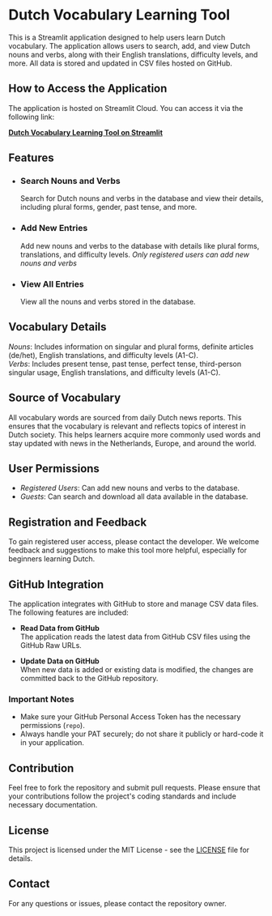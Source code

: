 # Dutch Vocabulary Learning Tool

This is a Streamlit application designed to help users learn Dutch vocabulary. The application allows users to search, add, and view Dutch nouns and verbs, along with their English translations, difficulty levels, and more. All data is stored and updated in CSV files hosted on GitHub.

## How to Access the Application

The application is hosted on Streamlit Cloud. You can access it via the following link:

[**Dutch Vocabulary Learning Tool on Streamlit**](https://dutchvocstudy.streamlit.app/)



## Features

- ### Search Nouns and Verbs
  Search for Dutch nouns and verbs in the database and view their details, including plural forms, gender, past tense, and more.

- ### Add New Entries
  Add new nouns and verbs to the database with details like plural forms, translations, and difficulty levels.
  *Only registered users can add new nouns and verbs*

- ### View All Entries
  View all the nouns and verbs stored in the database.


## Vocabulary Details
*Nouns*: Includes information on singular and plural forms, definite articles (de/het), English translations, and difficulty levels (A1-C).   
*Verbs*: Includes present tense, past tense, perfect tense, third-person singular usage, English translations, and difficulty levels (A1-C).   

## Source of Vocabulary
All vocabulary words are sourced from daily Dutch news reports. This ensures that the vocabulary is relevant and reflects topics of interest in Dutch society. This helps learners acquire more commonly used words and stay updated with news in the Netherlands, Europe, and around the world.   


## User Permissions
- *Registered Users*: Can add new nouns and verbs to the database.   
- *Guests*: Can search and download all data available in the database.   

## Registration and Feedback
To gain registered user access, please contact the developer. We welcome feedback and suggestions to make this tool more helpful, especially for beginners learning Dutch.  



## GitHub Integration

The application integrates with GitHub to store and manage CSV data files. The following features are included:

- **Read Data from GitHub**  
  The application reads the latest data from GitHub CSV files using the GitHub Raw URLs.

- **Update Data on GitHub**  
  When new data is added or existing data is modified, the changes are committed back to the GitHub repository.

### Important Notes

- Make sure your GitHub Personal Access Token has the necessary permissions (`repo`).
- Always handle your PAT securely; do not share it publicly or hard-code it in your application.

## Contribution

Feel free to fork the repository and submit pull requests. Please ensure that your contributions follow the project's coding standards and include necessary documentation.

## License

This project is licensed under the MIT License - see the [LICENSE](LICENSE) file for details.

## Contact

For any questions or issues, please contact the repository owner.
